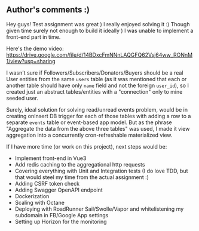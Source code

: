 ## Author's comments :)

Hey guys! Test assignment was great ) I really enjoyed solving it :)
Though given time surely not enough to build it ideally )
I was unable to implement a front-end part in time.

Here's the demo video: https://drive.google.com/file/d/14BDxcFmNNnLAQGFQ62Vsj64ww_RONnM1/view?usp=sharing

I wasn't sure if Followers/Subscribers/Donators/Buyers should be a real User entities from the same `users` table (as it was mentioned that each or another table should have only `name` field and not the foreign `user_id`), so I created just an abstract tables/entities with a "connection" only to mine seeded user.

Surely, ideal solution for solving read/unread events problem, would be in creating onInsert DB trigger for each of those tables with adding a row to a separate `events` table or event-based app model. But as the phrase "Aggregate the data from the above three tables" was used, I made it view aggregation into a concurrently cron-refreshable materialized view.

If I have more time (or work on this project), next steps would be:
- Implement front-end in Vue3
- Add redis caching to the aggregational http requests
- Covering everything with Unit and Integration tests (I do love TDD, but that would steel my time from the actual assignment :)
- Adding CSRF token check
- Adding Swagger OpenAPI endpoint
- Dockerization
- Scaling with Octane
- Deploying with RoadRunner Sail/Swolle/Vapor and whitelistening my subdomain in FB/Google App settings
- Setting up Horizon for the monitoring
